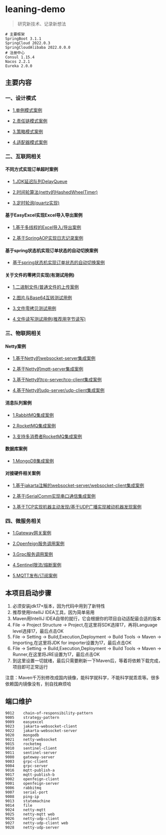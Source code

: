 # leaning-demo

> 研究新技术、记录新想法

```shell
# 主要框架
SpringBoot 3.1.1
SpringCloud 2022.0.3
SpringCloudAlibaba 2022.0.0.0
# 注册中心
Consul 1.15.4
Nacos 2.2.1
Eureka 2.0.0
```

## 主要内容

### 一、设计模式

- [1.单例模式案例](./spring-boot/spring-boot-design-pattern/singleton-pattern)

- [2.责任链模式案例](./spring-boot/spring-boot-design-pattern/chain-of-responsibility-pattern)

- [3.策略模式案例](./spring-boot/spring-boot-design-pattern/strategy-pattern)

- [4.适配器模式案例](./spring-boot/spring-boot-design-pattern/adapter-pattern)

### 二、互联网相关

#### 不同方式实现订单超时案例

- [1.JDK延迟队列DelayQueue](./spring-boot/spring-boot-order-timeout/src/main/java/com/luckykuang/order/delayed)

- [2.时间轮算法(netty的HashedWheelTimer)](./spring-boot/spring-boot-order-timeout/src/main/java/com/luckykuang/order/netty)

- [3.定时轮询(quartz实现)](./spring-boot/spring-boot-order-timeout/src/main/java/com/luckykuang/order/quartz)

#### 基于EasyExcel实现Excel导入导出案例

- [1.基于多线程的Excel导入/导出案例](./spring-boot/spring-boot-easyexcel)

- [2.基于SpringAOP实现日志记录案例](./spring-boot/spring-boot-easyexcel/src/main/java/com/luckykuang/thread/aspect/MarkLogAspect.java)

#### 基于spring状态机实现订单状态的自动切换案例

- [基于spring状态机实现订单状态的自动切换案例](./spring-boot/spring-boot-statemachine)

#### 关于文件的零拷贝实现(有测试用例)

- [1.二进制文件/普通文件的上传案例](./spring-boot/spring-boot-file)

- [2.图片与Base64互转测试用例](./spring-boot/spring-boot-file/src/test/java/com/luckykuang/file/util/FileConvertUtilsTest.java)

- [3.文件零拷贝测试用例](./spring-boot/spring-boot-file/src/test/java/com/luckykuang/file/util/FileCopyUtilsTest.java)

- [4.文件读写测试用例(推荐用字节读写)](./spring-boot/spring-boot-file/src/test/java/com/luckykuang/file/util/FileWriterUtilsTest.java)


### 三、物联网相关

#### Netty案例

- [1.基于Netty的websocket-server集成案例](./spring-boot/spring-boot-netty-websocket)

- [2.基于Netty的mqtt-server集成案例](./spring-boot/spring-boot-netty-mqtt)

- [3.基于Netty的tcp-server/tcp-client集成案例](./spring-boot/spring-boot-netty-tcp)

- [4.基于Netty的udp-server/udp-client集成案例](./spring-boot/spring-boot-netty-udp)

#### 消息队列案例

- [1.RabbitMQ集成案例](./spring-boot/spring-boot-rabbitmq)

- [2.RocketMQ集成案例](./spring-boot/spring-boot-rocketmq)

- [3.支持多消费者RocketMQ集成案例](./spring-boot/spring-boot-multi-rocketmq)

#### 数据库案例

- [1.MongoDB集成案例](./spring-boot/spring-boot-mongodb)

#### 对接硬件相关案例

- [1.基于jakarta注解的websocket-server/websocket-client集成案例](./spring-boot/spring-boot-jakarta-websocket)

- [2.基于jSerialComm实现串口通信集成案例](./spring-boot/spring-boot-serial-port)

- [3.基于TCP实现机器主动发现/基于UDP广播实现被动机器发现案例](./spring-boot/spring-boot-ping-ip)

### 四、微服务相关

- [1.Gateway网关案例](./spring-cloud/spring-cloud-gateway)

- [2.Openfeign服务调用案例](./spring-cloud/spring-cloud-openfeign)

- [3.Grpc服务调用案例](./spring-cloud/spring-cloud-grpc)

- [4.Sentinel限流/熔断案例](./spring-cloud/spring-cloud-alibaba-sentinel)

- [5.MQTT发布/订阅案例](./spring-cloud/spring-cloud-mqtt)

## 本项目启动步骤

1. 必须安装jdk17+版本，因为代码中用到了新特性
2. 推荐使用IntelliJ IDEA工具，因为简单易用
3. Maven用IntelliJ IDEA自带的就行，它会根据你的项目自动适配最合适的版本
4. File -> Project Structure -> Project,在这里将SDK选择17，再将Language level选择17，最后点击OK
5. File -> Setting -> Build,Execution,Deployment -> Build Tools -> Maven -> Importing,在这里将JDK for importer设置为17，最后点击OK
6. File -> Setting -> Build,Execution,Deployment -> Build Tools -> Maven -> Runner,在这里将JRE设置为17，最后点击OK
7. 到这里设置一切就绪，最后只需要刷新一下Maven后，等着将依赖下载完成，项目即可正常运行

注意：Maven千万别修改成国内镜像，能科学就科学，不能科学就乖乖等。很多依赖国内镜像没有，别自找麻烦哈

## 端口维护
```text
9012	chain-of-responsibility-pattern
9005	strategy-pattern
9009	easyexcel
9023	jakarta-websocket-client
9022	jakarta-websocket-server
9020	mongodb
9021	netty-websocket
9015	rocketmq
9010	sentinel-client
9011	sentinel-server
9000	gateway-server
9003	grpc-client
9004	grpc-server
9016	mqtt-publish-a
9017	mqtt-publish-b
9002	openfeign-client
9001	openfeign-server
9006    rabbitmq
9007    serial-port
9008    ping-ip
9013    statemachine
9014    file
9024    netty-mqtt
9025    netty-mqtt web
9026    netty-udp-client
9027    netty-udp-client web
9028    netty-udp-server
```
